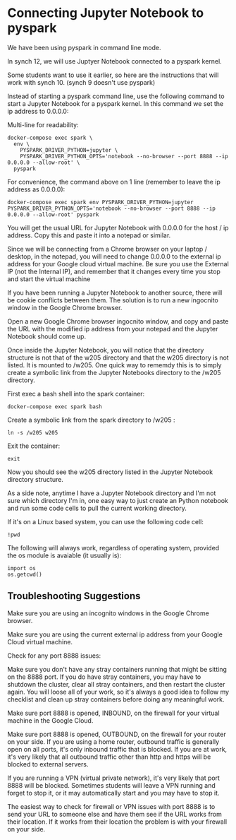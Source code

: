 # Connecting Jupyter Notebook to pyspark

We have been using pyspark in command line mode.  

In synch 12, we will use Juptyer Notebook connected to a pyspark kernel.

Some students want to use it earlier, so here are the instructions that will work with synch 10.  (synch 9 doesn't use pyspark)

Instead of starting a pyspark command line, use the following command to start a Jupyter Notebook for a pyspark kernel.  In this command we set the ip address to 0.0.0.0:

Multi-line for readability:
```
docker-compose exec spark \
  env \
    PYSPARK_DRIVER_PYTHON=jupyter \
    PYSPARK_DRIVER_PYTHON_OPTS='notebook --no-browser --port 8888 --ip 0.0.0.0 --allow-root' \
  pyspark
```

For convenience, the command above on 1 line (remember to leave the ip address as 0.0.0.0):
```
docker-compose exec spark env PYSPARK_DRIVER_PYTHON=jupyter PYSPARK_DRIVER_PYTHON_OPTS='notebook --no-browser --port 8888 --ip 0.0.0.0 --allow-root' pyspark
```

You will get the usual URL for Jupyter Notebook with 0.0.0.0 for the host / ip address. Copy this and paste it into a notepad or similar.

Since we will be connecting from a Chrome browser on your laptop / desktop, in the notepad, you will need to change 0.0.0.0 to the external ip address for your Google cloud virtual machine.  Be sure you use the External IP (not the Internal IP), and remember that it changes every time you stop and start the virtual machine

If you have been running a Jupyter Notebook to another source, there will be cookie conflicts between them. The solution is to run a new ingocnito window in the Google Chrome browser.

Open a new Google Chrome browser ingocnito window, and copy and paste the URL with the modified ip address from your notepad and the Jupyter Notebook should come up.

Once inside the Jupyter Notebook, you will notice that the directory structure is not that of the w205 directory and that the w205 directory is not listed.  It is mounted to /w205.  One quick way to rememdy this is to simply create a symbolic link from the Jupyter Notebooks directory to the /w205 directory.

First exec a bash shell into the spark container:

```
docker-compose exec spark bash
```

Create a symbolic link from the spark directory to /w205 :

```
ln -s /w205 w205
```

Exit the container:
```
exit
```

Now you should see the w205 directory listed in the Jupyter Notebook directory structure.

As a side note, anytime I have a Jupyter Notebook directory and I'm not sure which directory I'm in, one easy way to just create an Python notebook and run some code cells to pull the current working directory.

If it's on a Linux based system, you can use the following code cell:

```
!pwd
```

The following will always work, regardless of operating system, provided the os module is avaiable (it usually is):

```
import os
os.getcwd()
```

## Troubleshooting Suggestions

Make sure you are using an incognito windows in the Google Chrome browser.

Make sure you are using the current external ip address from your Google Cloud virtual machine.

Check for any port 8888 issues:

Make sure you don't have any stray containers running that might be sitting on the 8888 port. If you do have stray containers, you may have to shutdown the cluster, clear all stray containers, and then restart the cluster again.  You will loose all of your work, so it's always a good idea to follow my checklist and clean up stray containers before doing any meaningful work.

Make sure port 8888 is opened, INBOUND, on the firewall for your virtual machine in the Google Cloud.  

Make sure port 8888 is opened, OUTBOUND, on the firewall for your router on your side.  If you are using a home router, outbound traffic is generally open on all ports, it's only inbound traffic that is blocked.  If you are at work, it's very likely that all outbound traffic other than http and https will be blocked to external servers.

If you are running a VPN (virtual private network), it's very likely that port 8888 will be blocked.  Sometimes students will leave a VPN running and forget to stop it, or it may automatically start and you may have to stop it.

The easiest way to check for firewall or VPN issues with port 8888 is to send your URL to someone else and have them see if the URL works from their location.  If it works from their location the problem is with your firewall on your side. 

